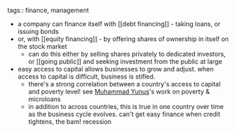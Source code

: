 tags:: finance, management

- a company can finance itself with [[debt financing]] - taking loans, or issuing bonds
- or, with [[equity financing]] - by offering shares of ownership in itself on the stock market
	- can do this either by selling shares privately to dedicated investors, or [[going public]] and seeking investment from the public at large
- easy access to capital allows businesses to grow and adjust. when access to capital is difficult, business is stifled.
	- there's a strong correlation between a country's access to capital and poverty level! see [Muhammad Yunus](https://en.wikipedia.org/wiki/Muhammad_Yunus)'s work on poverty & microloans
	- in addition to across countries, this is true in one country over time as the business cycle evolves. can't get easy finance when credit tightens, the bam! recession